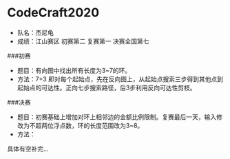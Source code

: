 # CodeCraft2020
* 队名：杰尼龟
* 成绩：江山赛区 初赛第二 复赛第一 决赛全国第七  
  
###初赛
* 题目：有向图中找出所有长度为3~7的环。
* 方法：7+3 即对每个起始点，先在反向图上，从起始点搜索三步得到其他点到起始点的可达性。正向七步搜索路径，后3步利用反向可达性剪枝。

###决赛
* 题目：初赛基础上增加对环上相邻边的金额比例限制。复赛最后一天，输入修改为不超两位浮点数，环的长度范围改为3~8。
* 方法：


具体有空补完...
